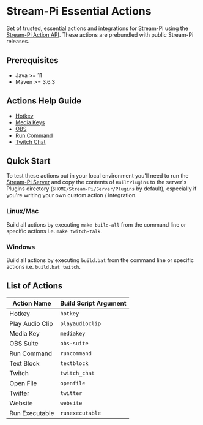 # Stream-Pi Essential Actions

Set of trusted, essential actions and integrations for Stream-Pi using the [Stream-Pi Action API](https://github.com/stream-pi/action-api). These actions are prebundled with public Stream-Pi releases.

## Prerequisites

- Java >= 11
- Maven >= 3.6.3

## Actions Help Guide

- [Hotkey](hotkeyaction/README.md)
- [Media Keys](mediakeyaction/README.md)
- [OBS](obssuite/README.md)
- [Run Command](runcommandaction/README.md)
- [Twitch Chat](twitch-chat/README.md)

## Quick Start

To test these actions out in your local environment you'll need to run the [Stream-Pi Server](https://github.com/stream-pi/server) and copy the contents of `BuiltPlugins` to the server's
Plugins directory (`$HOME/Stream-Pi/Server/Plugins` by default), especially if you're writing your own custom action / integration.

### Linux/Mac

Build all actions by executing `make build-all` from the command line or specific actions i.e. `make twitch-talk`.

### Windows

Build all actions by executing `build.bat` from the command line or specific actions i.e. `build.bat twitch`.

## List of Actions

Action Name           | Build Script Argument   | 
--------------------- | ----------------------- | 
 Hotkey               | `hotkey`                | 
 Play Audio Clip      | `playaudioclip`         | 
 Media Key            | `mediakey`              | 
 OBS Suite            | `obs-suite`             |
 Run Command          | `runcommand`            |
 Text Block           | `textblock`             | 
 Twitch               | `twitch_chat`           | 
 Open File            | `openfile`              | 
 Twitter              | `twitter`               | 
 Website              | `website`               | 
 Run Executable       | `runexecutable`         | 
 
